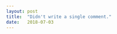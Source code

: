 ```yaml
---
layout: post
title:  "Didn't write a single comment."
date:   2018-07-03
---
```

<p align="center"><img src="{{ '/assets/img/comment-meme.jpg' | prepend: site.baseurl }}" alt=""></p>

